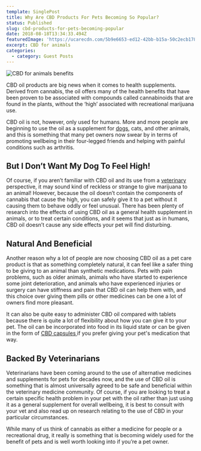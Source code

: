 ```yaml
---
template: SinglePost
title: Why Are CBD Products For Pets Becoming So Popular?
status: Published
slug: cbd-products-for-pets-becoming-popular
date: 2018-08-18T13:34:33.494Z
featuredImage: 'https://ucarecdn.com/5b9e6653-ed12-42bb-b15a-50c2ecb17814/'
excerpt: CBD for animals
categories:
  - category: Guest Posts
---
```

![CBD for animals benefits](https://ucarecdn.com/cce78b40-83e6-4676-84c7-1d1d37254f76/)

CBD oil products are big news when it comes to health supplements. Derived from cannabis, the oil offers many of the health benefits that have been proven to be associated with compounds called cannabinoids that are found in the plants, without the ‘high’ associated with recreational marijuana use.

CBD oil is not, however, only used for humans. More and more people are beginning to use the oil as a supplement for [dogs](https://www.petmd.com/dog/general-health/cannabis-oil-dogs-everything-you-need-know), cats, and other animals, and this is something that many pet owners now swear by in terms of promoting wellbeing in their four-legged friends and helping with painful conditions such as arthritis.

## But I Don’t Want My Dog To Feel High!

Of course, if you aren’t familiar with CBD oil and its use from a [veterinary](https://www.dogsnaturallymagazine.com/cbd-oil-for-dogs/) perspective, it may sound kind of reckless or strange to give marijuana to an animal! However, because the oil doesn’t contain the components of cannabis that cause the high, you can safely give it to a pet without it causing them to behave oddly or feel unusual. There has been plenty of research into the effects of using CBD oil as a general health supplement in animals, or to treat certain conditions, and it seems that just as in humans, CBD oil doesn’t cause any side effects your pet will find disturbing.

## Natural And Beneficial

Another reason why a lot of people are now choosing CBD oil as a pet care product is that as something completely natural, it can feel like a safer thing to be giving to an animal than synthetic medications. Pets with pain problems, such as older animals, animals who have started to experience some joint deterioration, and animals who have experienced injuries or surgery can have stiffness and pain that CBD oil can help them with, and this choice over giving them pills or other medicines can be one a lot of owners find more pleasant.

It can also be quite easy to administer CBD oil compared with tablets because there is quite a lot of flexibility about how you can give it to your pet. The oil can be incorporated into food in its liquid state or can be given in the form of [CBD capsules ](https://www.dogsnaturallymagazine.com/cbd-oil-for-dogs/)if you prefer giving your pet's medication that way.

## Backed By Veterinarians

Veterinarians have been coming around to the use of alternative medicines and supplements for pets for decades now, and the use of CBD oil is something that is almost universally agreed to be safe and beneficial within the veterinary medicine community. Of course, if you are looking to treat a certain specific health problem in your pet with the oil rather than just using it as a general supplement for overall wellbeing, it is best to consult with your vet and also read up on research relating to the use of CBD in your particular circumstances.

While many of us think of cannabis as either a medicine for people or a recreational drug, it really is something that is becoming widely used for the benefit of pets and is well worth looking into if you’re a pet owner.
